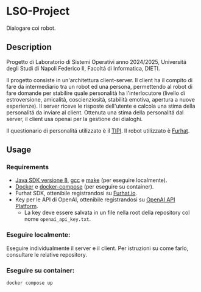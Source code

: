 # LSO-Project
Dialogare coi robot.

## Description
Progetto di Laboratorio di Sistemi Operativi anno 2024/2025, Universitá degli Studi di Napoli Federico II, Facoltá di Informatica, DIETI.

Il progetto consiste in un'architettura client-server.
Il client ha il compito di fare da intermediario tra un robot ed una persona, permettendo al robot di fare domande per stabilire quale personalità ha l'interlocutore (livello di estroversione, amicalità, coscienziosità, stabilità emotiva, apertura a nuove esperienze). Il server riceve le risposte dell'utente e calcola una stima della personalitá da inviare al client. Ottenuta una stima della personalitá dal server, il client usa openai per la gestione dei dialoghi.

Il questionario di personalitá utilizzato è il [TIPI](https://gosling.psy.utexas.edu/scales-weve-developed/ten-item-personality-measure-tipi/).
Il robot utilizzato è [Furhat](https://docs.furhat.io/).

## Usage
  ### Requirements
  - [Java SDK versione 8](https://adoptium.net/temurin/releases/?package=jdk&version=8), [gcc](https://gcc.gnu.org/) e [make](https://www.gnu.org/software/make/) (per eseguire localmente).
  - [Docker](https://www.docker.com/) e [docker-compose](https://docs.docker.com/compose/) (per eseguire su container).
  - Furhat SDK, ottenibile registrandosi su [Furhat.io](https://furhat.io/).
  - Key per le API di OpenAI, ottenibile registrandosi su [OpenAI API Platform](https://openai.com/api/). 
    - La key deve essere salvata in un file nella root della repository col nome `openai_api_key.txt`.

  ### Eseguire localmente:
  Eseguire individualmente il server e il client. Per istruzioni su come farlo, consultare le relative repository.
  
  ### Eseguire su container:
  ```sh
  docker compose up
